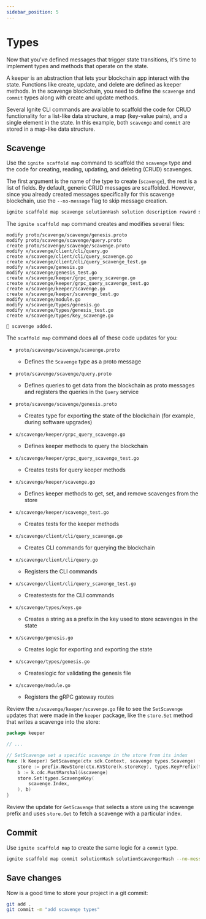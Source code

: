 ```yaml
---
sidebar_position: 5
---
```


# Types

Now that you've defined messages that trigger state transitions, it's time to
implement types and methods that operate on the state.

A keeper is an abstraction that lets your blockchain app interact with the
state. Functions like create, update, and delete are defined as keeper methods.
In the scavenge blockchain, you need to define the `scavenge` and `commit` types
along with create and update methods.

Several Ignite CLI commands are available to scaffold the code for CRUD
functionality for a list-like data structure, a map (key-value pairs), and a
single element in the state. In this example, both `scavenge` and `commit` are
stored in a map-like data structure.

## Scavenge

Use the `ignite scaffold map` command to scaffold the `scavenge` type and the
code for creating, reading, updating, and deleting (CRUD) scavenges.

The first argument is the name of the type to create (`scavenge`), the rest is a
list of fields. By default, generic CRUD messages are scaffolded. However, since
you already created messages specifically for this scavenge blockchain, use the
`--no-message` flag to skip message creation.

```bash
ignite scaffold map scavenge solutionHash solution description reward scavenger --no-message
```

The `ignite scaffold map` command creates and modifies several files:

```
modify proto/scavenge/scavenge/genesis.proto
modify proto/scavenge/scavenge/query.proto
create proto/scavenge/scavenge/scavenge.proto
modify x/scavenge/client/cli/query.go
create x/scavenge/client/cli/query_scavenge.go
create x/scavenge/client/cli/query_scavenge_test.go
modify x/scavenge/genesis.go
modify x/scavenge/genesis_test.go
create x/scavenge/keeper/grpc_query_scavenge.go
create x/scavenge/keeper/grpc_query_scavenge_test.go
create x/scavenge/keeper/scavenge.go
create x/scavenge/keeper/scavenge_test.go
modify x/scavenge/module.go
modify x/scavenge/types/genesis.go
modify x/scavenge/types/genesis_test.go
create x/scavenge/types/key_scavenge.go

🎉 scavenge added.
```

The `scaffold map` command does all of these code updates for you:

* `proto/scavenge/scavenge/scavenge.proto`

    * Defines the `Scavenge` type as a proto message

* `proto/scavenge/scavenge/query.proto`

    * Defines queries to get data from the blockchain as proto messages and
      registers the queries in the `Query` service

* `proto/scavenge/scavenge/genesis.proto`

    * Creates type for exporting the state of the blockchain (for example,
      during software upgrades)

* `x/scavenge/keeper/grpc_query_scavenge.go`

    * Defines keeper methods to query the blockchain

* `x/scavenge/keeper/grpc_query_scavenge_test.go`

    * Creates tests for query keeper methods

* `x/scavenge/keeper/scavenge.go`

    * Defines keeper methods to get, set, and remove scavenges from the store

* `x/scavenge/keeper/scavenge_test.go`

    * Creates tests for the keeper methods

* `x/scavenge/client/cli/query_scavenge.go`

    * Creates CLI commands for querying the blockchain

* `x/scavenge/client/cli/query.go`

    * Registers the CLI commands

* `x/scavenge/client/cli/query_scavenge_test.go`

    * Createstests for the CLI commands

* `x/scavenge/types/keys.go`

    * Creates a string as a prefix in the key used to store scavenges in the
      state

* `x/scavenge/genesis.go`

    * Creates logic for exporting and exporting the state

* `x/scavenge/types/genesis.go`

    * Createslogic for validating the genesis file

* `x/scavenge/module.go`

    * Registers the gRPC gateway routes

Review the `x/scavenge/keeper/scavenge.go` file to see the `SetScavenge` updates
that were made in the `keeper` package, like the `store.Set` method that writes
a scavenge into the store:

```go title="x/scavenge/keeper/scavenge.go"
package keeper

// ...

// SetScavenge set a specific scavenge in the store from its index
func (k Keeper) SetScavenge(ctx sdk.Context, scavenge types.Scavenge) {
	store := prefix.NewStore(ctx.KVStore(k.storeKey), types.KeyPrefix(types.ScavengeKeyPrefix))
	b := k.cdc.MustMarshal(&scavenge)
	store.Set(types.ScavengeKey(
		scavenge.Index,
	), b)
}
```

Review the update for `GetScavenge` that selects a store using the scavenge
prefix and uses `store.Get` to fetch a scavenge with a particular index.

## Commit

Use `ignite scaffold map` to create the same logic for a `commit` type.

```bash
ignite scaffold map commit solutionHash solutionScavengerHash --no-message
```

## Save changes

Now is a good time to store your project in a git commit:

```bash
git add .
git commit -m "add scavenge types"
```
